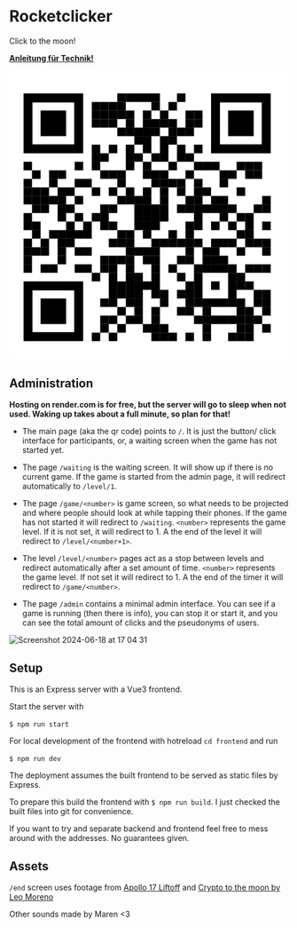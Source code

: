 # Rocketclicker

Click to the moon!

**[Anleitung für Technik!](FOH.md)**


![qr code](public/qr.png)


## Administration

**Hosting on render.com is for free, but the server will go to sleep when not used. Waking up takes about a full minute, so plan for that!**

- The main page (aka the qr code) points to `/`. It is just the button/ click interface for participants, or, a waiting screen when the game has not started yet.

- The page `/waiting` is the waiting screen. It will show up if there is no current game. If the game is started from the admin page, it will redirect automatically to `/level/1`.

- The page `/game/<number>` is game screen, so what needs to be projected and where people should look at while tapping their phones. If the game has not started it will redirect to `/waiting`. `<number>` represents the game level. If it is not set, it will redirect to 1. A the end of the level it will redirect to `/level/<number+1>`.

- The level `/level/<number>` pages act as a stop between levels and redirect automatically after a set amount of time. `<number>` represents the game level. If not set it will redirect to 1. A the end of the timer it will redirect to `/game/<number>`.

- The page `/admin` contains a minimal admin interface. You can see if a game is running (then there is info), you can stop it or start it, and you can see the total amount of clicks and the pseudonyms of users.

<img width="918" alt="Screenshot 2024-06-18 at 17 04 31" src="https://github.com/lislis/rocketclicker/assets/1006478/98931bdc-af44-46c1-b636-5898a9bffd14">



## Setup

This is an Express server with a Vue3 frontend.

Start the server with

`$ npm run start`

For local development of the frontend with hotreload `cd frontend` and run

`$ npm run dev`

The deployment assumes the built frontend to be served as static files by Express.

To prepare this build the frontend with `$ npm run build`. I just checked the built files into git for convenience.

If you want to try and separate backend and frontend feel free to mess around with the addresses. No guarantees given.

## Assets

`/end` screen uses footage from [Apollo 17 Liftoff](https://www.youtube.com/watch?v=9HQfauGJaTs) and [Crypto to the moon by Leo Moreno](https://www.youtube.com/watch?v=Bke8vvZSEMg)

Other sounds made by Maren <3